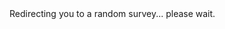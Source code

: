 <!DOCTYPE html>
<html lang="en">
<head>
  <meta charset="UTF-8">
  <title>Redirecting to survey...</title>
  <script>
    const surveys = [
      "https://forms.gle/pindhNophfhWmcPh9",
      "https://forms.gle/Vzi113f3t4YT5uD78",
      "https://forms.gle/MooPEp1MrWdJRVke6",
      "https://forms.gle/KLA9HYkkfYDXYssC9"
    ];

    const randomIndex = Math.floor(Math.random() * surveys.length);
    window.location.href = surveys[randomIndex];
  </script>
</head>
<body>
  Redirecting you to a random survey... please wait.
</body>
</html>
